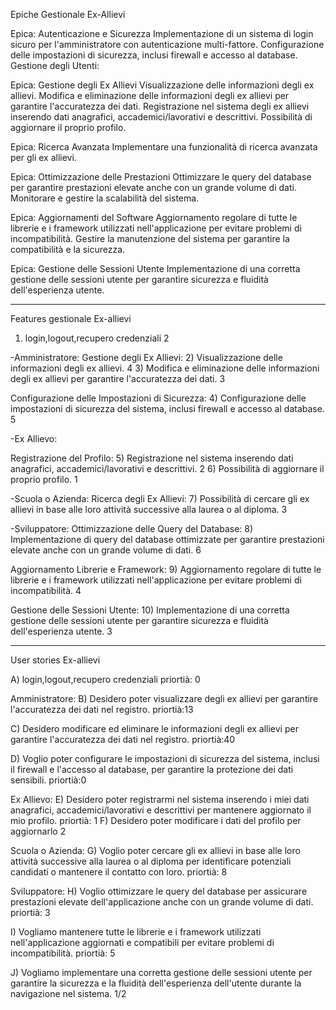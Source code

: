 Epiche Gestionale Ex-Allievi

Epica: Autenticazione e Sicurezza
Implementazione di un sistema di login sicuro per l'amministratore con autenticazione multi-fattore.
Configurazione delle impostazioni di sicurezza, inclusi firewall e accesso al database.
Gestione degli Utenti:

Epica: Gestione degli Ex Allievi
Visualizzazione delle informazioni degli ex allievi.
Modifica e eliminazione delle informazioni degli ex allievi per garantire l'accuratezza dei dati.
Registrazione nel sistema degli ex allievi inserendo dati anagrafici, accademici/lavorativi e descrittivi.
Possibilità di aggiornare il proprio profilo.

Epica: Ricerca Avanzata
Implementare una funzionalità di ricerca avanzata per gli ex allievi.

Epica: Ottimizzazione delle Prestazioni
Ottimizzare le query del database per garantire prestazioni elevate anche con un grande volume di dati.
Monitorare e gestire la scalabilità del sistema.

Epica: Aggiornamenti del Software
Aggiornamento regolare di tutte le librerie e i framework utilizzati nell'applicazione per evitare problemi di incompatibilità.
Gestire la manutenzione del sistema per garantire la compatibilità e la sicurezza.

Epica: Gestione delle Sessioni Utente
Implementazione di una corretta gestione delle sessioni utente per garantire sicurezza e fluidità dell'esperienza utente.

---------------------------------------------------------------------------------------------------------

Features gestionale Ex-allievi

1) login,logout,recupero credenziali    2

-Amministratore:
Gestione degli Ex Allievi:
2) Visualizzazione delle informazioni degli ex allievi.    4
3) Modifica e eliminazione delle informazioni degli ex allievi per garantire l'accuratezza dei dati.    3

Configurazione delle Impostazioni di Sicurezza:
4) Configurazione delle impostazioni di sicurezza del sistema, inclusi firewall e accesso al database.      5

-Ex Allievo:

Registrazione del Profilo:
5) Registrazione nel sistema inserendo dati anagrafici, accademici/lavorativi e descrittivi.        2
6) Possibilità di aggiornare il proprio profilo.        1

-Scuola o Azienda:
Ricerca degli Ex Allievi:
7) Possibilità di cercare gli ex allievi in base alle loro attività successive alla laurea o al diploma.    3

-Sviluppatore:
Ottimizzazione delle Query del Database:
8) Implementazione di query del database ottimizzate per garantire prestazioni elevate anche con un grande volume di dati.      6

Aggiornamento Librerie e Framework:
9) Aggiornamento regolare di tutte le librerie e i framework utilizzati nell'applicazione per evitare problemi di incompatibilità.      4

Gestione delle Sessioni Utente:
10) Implementazione di una corretta gestione delle sessioni utente per garantire sicurezza e fluidità dell'esperienza utente.       3

-------------------------------------------------------------------------------------------------------------------------------------------------

User stories Ex-allievi

A) login,logout,recupero credenziali priortià: 0

Amministratore:
B) Desidero poter visualizzare degli ex allievi per garantire l'accuratezza dei dati nel registro.  priortià:13

C) Desidero modificare ed eliminare le informazioni degli ex allievi per garantire l'accuratezza dei dati nel registro.  priortià:40

D) Voglio poter configurare le impostazioni di sicurezza del sistema, inclusi il firewall e l'accesso al database, per garantire la protezione dei dati sensibili. priortià:0

Ex Allievo:
E) Desidero poter registrarmi nel sistema inserendo i miei dati anagrafici, accademici/lavorativi e descrittivi per mantenere aggiornato il mio profilo. priortià: 1
F) Desidero poter modificare i dati del profilo per aggiornarlo 2

Scuola o Azienda:
G) Voglio poter cercare gli ex allievi in base alle loro attività successive alla laurea o al diploma per identificare potenziali candidati o mantenere il contatto con loro. priortià: 8

Sviluppatore:
H) Voglio ottimizzare le query del database per assicurare prestazioni elevate dell'applicazione anche con un grande volume di dati. priortià: 3

I) Vogliamo mantenere tutte le librerie e i framework utilizzati nell'applicazione aggiornati e compatibili per evitare problemi di incompatibilità. priortià: 5

J) Vogliamo implementare una corretta gestione delle sessioni utente per garantire la sicurezza e la fluidità dell'esperienza dell'utente durante la navigazione nel sistema.  1/2
